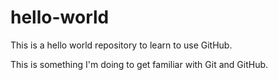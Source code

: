 # hello-world
This is a hello world repository to learn to use GitHub.

This is something I'm doing to get familiar with Git and GitHub.
